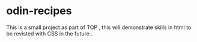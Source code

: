 # odin-recipes
This is a small project as part of TOP , 
this will demonstrate skills in html to be revisted with CSS in the future .

